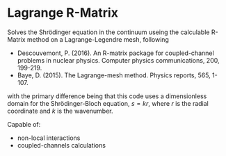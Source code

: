 # Lagrange R-Matrix
Solves the Shrödinger equation in the continuum useing the calculable R-Matrix method on a Lagrange-Legendre mesh, following 
- Descouvemont, P. (2016). An R-matrix package for coupled-channel problems in nuclear physics. Computer physics communications, 200, 199-219.
- Baye, D. (2015). The Lagrange-mesh method. Physics reports, 565, 1-107.

with the primary difference being that this code uses a dimensionless domain for the Shrödinger-Bloch equation, $s = kr$, where $r$ is the radial coordinate and $k$ is the wavenumber. 

Capable of:
- non-local interactions
- coupled-channels calculations
